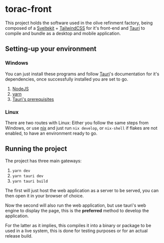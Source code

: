 # torac-front

This project holds the software used in the olive refinment factory, being composed of a [Sveltekit](https://kit.svelte.dev/) + [TailwindCSS](https://tailwindcss.com/) for it's
front-end and [Tauri](https://tauri.app/) to compile and bundle as a desktop and mobile application.

## Setting-up your environment

### Windows

You can just install these programs and follow [Tauri](https://tauri.app/)'s documentation for it's dependencies, once successfully installed you are set to go.

1. [NodeJS](https://nodejs.org/en)
2. [yarn](https://classic.yarnpkg.com/en/docs/install#debian-stable)
3. [Tauri's prerequisites](https://tauri.app/v1/guides/getting-started/prerequisites)

### Linux

There are two routes with Linux: Either you follow the same steps from Windows, or use [nix](https://nixos.org/download/) and just run `nix develop`, or `nix-shell` if flakes are not enabled, to have an environment ready to go.

## Running the project

The project has three main gateways:

1. `yarn dev`
2. `yarn tauri dev`
3. `yarn tauri build`

The first will just host the web application as a server to be served, you can then open it in your browser of choice.

Now the second will also run the web application, but use tauri's web engine to display the page, this is the
**preferred** method to develop the application.

For the latter as it implies, this compiles it into a binary or package to be used in a live system, this is done for
testing purposes or for an actual release build.
